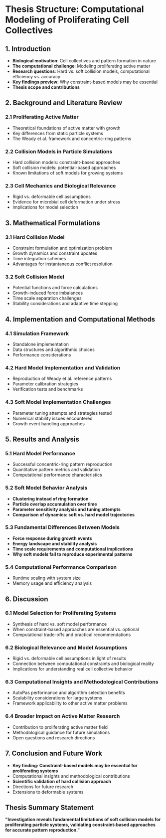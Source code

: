 # Thesis Structure: Computational Modeling of Proliferating Cell Collectives

## 1. Introduction

- **Biological motivation**: Cell collectives and pattern formation in nature
- **The computational challenge**: Modeling proliferating active matter
- **Research questions**: Hard vs. soft collision models, computational efficiency vs. accuracy
- **Key findings preview**: Why constraint-based models may be essential
- **Thesis scope and contributions**

## 2. Background and Literature Review

### 2.1 Proliferating Active Matter

- Theoretical foundations of active matter with growth
- Key differences from static particle systems
- The Weady et al. framework and concentric-ring patterns

### 2.2 Collision Models in Particle Simulations

- Hard collision models: constraint-based approaches
- Soft collision models: potential-based approaches
- Known limitations of soft models for growing systems

### 2.3 Cell Mechanics and Biological Relevance

- Rigid vs. deformable cell assumptions
- Evidence for microbial cell deformation under stress
- Implications for model selection

## 3. Mathematical Formulations

### 3.1 Hard Collision Model

- Constraint formulation and optimization problem
- Growth dynamics and constraint updates
- Time integration schemes
- Advantages for instantaneous conflict resolution

### 3.2 Soft Collision Model

- Potential functions and force calculations
- Growth-induced force imbalances
- Time scale separation challenges
- Stability considerations and adaptive time stepping

## 4. Implementation and Computational Methods

### 4.1 Simulation Framework

- Standalone implementation
- Data structures and algorithmic choices
- Performance considerations

### 4.2 Hard Model Implementation and Validation

- Reproduction of Weady et al. reference patterns
- Parameter calibration strategies
- Verification tests and benchmarks

### 4.3 Soft Model Implementation Challenges

- Parameter tuning attempts and strategies tested
- Numerical stability issues encountered
- Growth event handling approaches

## 5. Results and Analysis

### 5.1 Hard Model Performance

- Successful concentric-ring pattern reproduction
- Quantitative pattern metrics and validation
- Computational performance characteristics

### 5.2 Soft Model Behavior Analysis

- **Clustering instead of ring formation**
- **Particle overlap accumulation over time**
- **Parameter sensitivity analysis and tuning attempts**
- **Comparison of dynamics: soft vs. hard model trajectories**

### 5.3 Fundamental Differences Between Models

- **Force response during growth events**
- **Energy landscape and stability analysis**
- **Time scale requirements and computational implications**
- **Why soft models fail to reproduce experimental patterns**

### 5.4 Computational Performance Comparison

- Runtime scaling with system size
- Memory usage and efficiency analysis

## 6. Discussion

### 6.1 Model Selection for Proliferating Systems

- Synthesis of hard vs. soft model performance
- When constraint-based approaches are essential vs. optional
- Computational trade-offs and practical recommendations

### 6.2 Biological Relevance and Model Assumptions

- Rigid vs. deformable cell assumptions in light of results
- Connection between computational constraints and biological reality
- Implications for understanding real cell collective behavior

### 6.3 Computational Insights and Methodological Contributions

- AutoPas performance and algorithm selection benefits
- Scalability considerations for large systems
- Framework applicability to other active matter problems

### 6.4 Broader Impact on Active Matter Research

- Contribution to proliferating active matter field
- Methodological guidance for future simulations
- Open questions and research directions

## 7. Conclusion and Future Work

- **Key finding: Constraint-based models may be essential for proliferating systems**
- Computational insights and methodological contributions
- **Scientific validation of hard collision approach**
- Directions for future research
- Extensions to deformable systems

## Thesis Summary Statement

**"Investigation reveals fundamental limitations of soft collision models for proliferating particle systems, validating constraint-based approaches for accurate pattern reproduction."**
